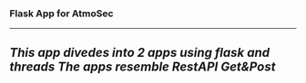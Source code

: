 ### Flask App for AtmoSec

---
*This app divedes into 2 apps using flask and threads*
*The apps resemble RestAPI Get&Post*
---
